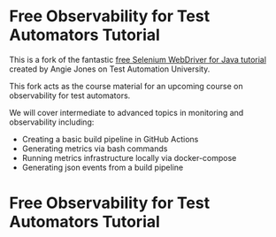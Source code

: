 # Free Observability for Test Automators Tutorial

This is a fork of the fantastic [free Selenium WebDriver for Java tutorial](https://testautomationu.applitools.com/selenium-webdriver-tutorial-java/) created by Angie Jones on Test Automation University.

This fork acts as the course material for an upcoming course on observability for test automators.

We will cover intermediate to advanced topics in monitoring and observability including:

- Creating a basic build pipeline in GitHub Actions
- Generating metrics via bash commands
- Running metrics infrastructure locally via docker-compose
- Generating json events from a build pipeline

# Free Observability for Test Automators Tutorial
